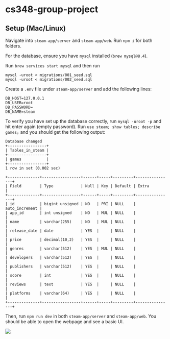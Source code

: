 # cs348-group-project
## Setup (Mac/Linux)
Navigate into `steam-app/server` and `steam-app/web`. Run `npm i` for both folders. 

For the database, ensure you have `mysql` installed (`brew mysql@8.4`).

Run `brew services start mysql` and then run 
```
mysql -uroot < migrations/001_seed.sql
mysql -uroot < migrations/002_seed.sql
```

Create a `.env` file under `steam-app/server` and add the following lines:

```
DB_HOST=127.0.0.1
DB_USER=root
DB_PASSWORD=
DB_NAME=steam
```

To verify you have set up the database correctly, run `mysql -uroot -p` and hit enter again (empty password). Run `use steam; show tables; describe games;` and you should get the following output:

```
Database changed
+-----------------+
| Tables_in_steam |
+-----------------+
| games           |
+-----------------+
1 row in set (0.002 sec)

+--------------+-----------------+------+-----+---------+----------------+
| Field        | Type            | Null | Key | Default | Extra          |
+--------------+-----------------+------+-----+---------+----------------+
| id           | bigint unsigned | NO   | PRI | NULL    | auto_increment |
| app_id       | int unsigned    | NO   | MUL | NULL    |                |
| name         | varchar(255)    | NO   | MUL | NULL    |                |
| release_date | date            | YES  |     | NULL    |                |
| price        | decimal(10,2)   | YES  |     | NULL    |                |
| genres       | varchar(512)    | YES  | MUL | NULL    |                |
| developers   | varchar(512)    | YES  |     | NULL    |                |
| publishers   | varchar(512)    | YES  |     | NULL    |                |
| score        | int             | YES  |     | NULL    |                |
| reviews      | text            | YES  |     | NULL    |                |
| platforms    | varchar(64)     | YES  |     | NULL    |                |
+--------------+-----------------+------+-----+---------+----------------+
```

Then, run `npm run dev` in both `steam-app/server` and `steam-app/web`. You should be able to open the webpage and see a basic UI. 

![](https://i.gyazo.com/5f2050db04be0339518d407c1ab010dc.png)

